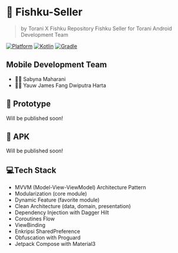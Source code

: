 # 🎣 Fishku-Seller
> by Torani X Fishku
Repository Fishku Seller for Torani Android Development Team

<a href="http://developer.android.com/index.html"><img alt="Platform" src="https://img.shields.io/badge/platform-Android-green.svg"></a>
<a href="http://kotlinlang.org"><img alt="Kotlin" src="https://img.shields.io/badge/kotlin-1.7.10-blue.svg"></a>
<a href="https://developer.android.com/studio/releases/gradle-plugin"><img alt="Gradle" src="https://img.shields.io/badge/gradle-7.4-yellow.svg"></a>

## Mobile Development Team
 - 👩‍💻 Sabyna Maharani
 - 👨‍💻 Yauw James Fang Dwiputra Harta

## 🎨 Prototype
Will be published soon!

## 📱 APK
Will be published soon!

## 💻Tech Stack
- MVVM (Model-View-ViewModel) Architecture Pattern
- Modularization (core module)
- Dynamic Feature (favorite module)
- Clean Architecture (data, domain, presentation)
- Dependency Injection with Dagger Hilt
- Coroutines Flow
- ViewBinding
- Enkripsi SharedPreference
- Obfuscation with Proguard
- Jetpack Compose with Material3
